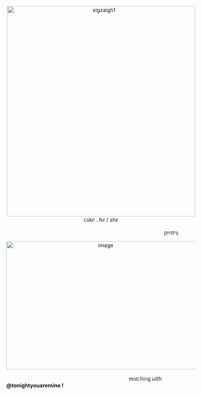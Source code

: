 

<p align="center">
<img width="500" height="560" alt="sigzaigh1" src="https://i.postimg.cc/LXyQVHJH/cakey2.png" />

 </br>
ᥴᥲkᥱ . һᥱ / sһᥱ 

　　　　　　　　　　　　　　　　　　　　　　　　　　　　　　[r](https://rentry.co/slutmachine)ᥱᥒ𝗍rᥡ
</p>
<p align="center">
<img width="513" height="341" alt="image" align="center" src="https://i.postimg.cc/nrgd60K0/cakey3.png" />
</p>

　　　　　　　　　　　　　　　　　　　　　　　 mᥲ𝗍ᥴһіᥒg ᥕі𝗍һ **@tonightyouaremine !**



 
